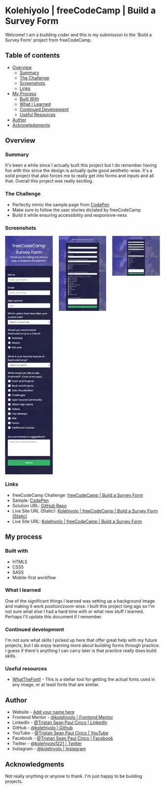 # Kolehiyolo | freeCodeCamp | Build a Survey Form
Welcome! I am a budding coder and this is my submission to the 'Build a Survey Form' project from freeCodeCamp.

## Table of contents
- [Overview](#overview)
  - [Summary](#summary)
  - [The Challenge](#the-challenge)
  - [Screenshots](#screenshots)
  - [Links](#links)
- [My Process](#my-process)
  - [Built With](#built-with)
  - [What I Learned](#what-i-learned)
  - [Continued Development](#continued-development)
  - [Useful Resources](#useful-resources)
- [Author](#author)
- [Acknowledgments](#acknowledgments)

## Overview
### Summary
It's been a while since I actually built this project but I do remember having fun with this since the design is actually quite good aesthetic-wise. It's a solid project that also forces me to really get into forms and inputs and all that. Overall this project was really exciting.

### The Challenge
- Perfectly mimic the sample page from [CodePen](https://codepen.io/freeCodeCamp/full/VPaoNP)
- Make sure to follow the user stories dictated by freeCodeCamp
- Build it while ensuring accessibility and responsive-ness

### Screenshots
<div style="display:grid;grid-template-columns: 1fr 1fr 1fr;gap:20px;justify-content: start;">
  <img src="public/images/screenshots/full-screen-shot--width-360.png" alt="full-screen-shot--width-360" width="200"/>
  <img src="public/images/screenshots/full-screen-shot--width-1024.png" alt="full-screen-shot--width-1024" width="200"/>
  <img src="public/images/screenshots/full-screen-shot--width-1920.png" alt="full-screen-shot--width-1920" width="200"/>
</div>

### Links
- freeCodeCamp Challenge: [freeCodeCamp | Build a Survey Form](https://www.freecodecamp.org/learn/responsive-web-design/responsive-web-design-projects/build-a-survey-form)
- Sample: [CodePen](https://codepen.io/freeCodeCamp/full/VPaoNP)
- Solution URL: [GitHub Repo](https://github.com/kolehiyolo/freecodecamp--build_a_survey_form)
- Live Site URL (Static): [Kolehiyolo | freeCodeCamp | Build a Survey Form (Static)](https://kolehiyolo.github.io/freecodecamp--build_a_survey_form/)
- Live Site URL: [Kolehiyolo | freeCodeCamp | Build a Survey Form](https://kolehiyolo.github.io/freecodecamp--build_a_survey_form/)

## My process
### Built with
- HTML5
- CSS5
- SASS
- Mobile-first workflow

### What I learned
One of the significant things I learned was setting up a background image and making it work position/zoom-wise. I built this project long ago so I'm not sure what else I had a hard time with or what new stuff I learned. Perhaps I'll update this document if I remember.

### Continued development
I'm not sure what skills I picked up here that offer great help with my future projects, but I do enjoy learning more about building forms through practice. I guess if there's anything I can carry later is that practice really does build skills.

### Useful resources
- [WhatTheFont!](https://www.myfonts.com/WhatTheFont/) - This is a stellar tool for getting the actual fonts used in any image, or at least fonts that are similar.

## Author
- Website - [Add your name here](https://www.your-site.com)
- Frontend Mentor - [@kolehiyolo | Frontend Mentor](https://www.frontendmentor.io/profile/kolehiyolo)
- LinkedIn - [@Tristan Sean Paul Cinco | LinkedIn](https://www.linkedin.com/in/tristan-sean-paul-cinco-8685061a1/)
- GitHub - [@kolehiyolo | Github](https://github.com/kolehiyolo)
- YouTube - [@Tristan Sean Paul Cinco | YouTube](https://www.youtube.com/channel/UCeQfdvq83XLp-eS4vbZZN8Q)
- Facebook - [@Tristan Sean Paul Cinco | Facebook](https://www.facebook.com/tristanseanpaul.cinco.39/)
- Twitter - [@kolehiyolo1221 | Twitter](https://twitter.com/kolehiyolo1221)
- Instagram - [@kolehiyolo | Instagram](https://www.twitter.com/yourusername)

## Acknowledgments
Not really anything or anyone to thank. I'm just happy to be building projects.